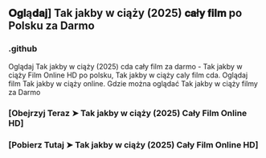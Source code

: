 ## 𝐎𝐠𝐥ą𝐝𝐚𝐣] Tak jakby w ciąży (2025) 𝐜𝐚ł𝐲 𝐟𝐢𝐥𝐦 po Polsku za Darmo

### .github

Oglądaj Tak jakby w ciąży (2025) cda cały film za darmo - Tak jakby w ciąży Film Online HD po polsku, Tak jakby w ciąży caly film cda. Oglądaj film Tak jakby w ciąży online. Gdzie można oglądać Tak jakby w ciąży filmy za Darmo

### [Obejrzyj Teraz ➤ Tak jakby w ciąży (2025) Cały Film Online HD]

### [Pobierz Tutaj ➤ Tak jakby w ciąży (2025) Cały Film Online HD]
